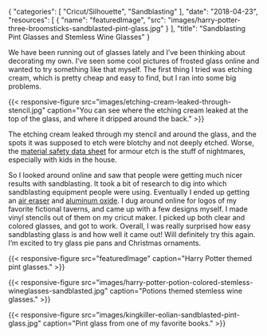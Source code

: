 
{
  "categories": [
    "Cricut/Silhouette",
    "Sandblasting"
  ],
  "date": "2018-04-23",
  "resources": [
    {
      "name": "featuredImage",
      "src": "images/harry-potter-three-broomsticks-sandblasted-pint-glass.jpg"
    }
  ],
  "title": "Sandblasting Pint Glasses and Stemless Wine Glasses"
}

We have been running out of glasses lately and I’ve been thinking about decorating my own. I’ve seen
some cool pictures of frosted glass online and wanted to try something like that myself. The first
thing I tried was etching cream, which is pretty cheap and easy to find, but I ran into some big
problems.

{{< responsive-figure src="images/etching-cream-leaked-through-stencil.jpg" caption="You can see where the etching cream leaked at the top of the glass, and where it dripped around the back." >}}

The etching cream leaked through my stencil and around the glass, and the spots it was supposed to
etch were blotchy and not deeply etched. Worse, the [material safety data
sheet](http://edhoy.com/wp-content/uploads/msds/5303_53003_53004_msds.pdf) for armour etch is the
stuff of nightmares, especially with kids in the house.

So I looked around online and saw that people were getting much nicer results with sandblasting. It
took a bit of research to dig into which sandblasting equipment people were using. Eventually I
ended up getting an [air eraser](https://www.amazon.com/gp/product/B001CJIHFI) and [aluminum
oxide](https://www.amazon.com/gp/product/B001CJOAZE). I dug around online for logos of my favorite
fictional taverns, and came up with a few designs myself. I made vinyl stencils out of them on my
cricut maker. I picked up both clear and colored glasses, and got to work. Overall, I was really
surprised how easy sandblasting glass is and how well it came out! Will definitely try this again.
I’m excited to try glass pie pans and Christmas ornaments.

{{< responsive-figure src="featuredImage" caption="Harry Potter themed pint glasses." >}}

{{< responsive-figure src="images/harry-potter-potion-colored-stemless-wineglasses-sandblasted.jpg" caption="Potions themed stemless wine glasses." >}}

{{< responsive-figure src="images/kingkiller-eolian-sandblasted-pint-glass.jpg" caption="Pint glass from one of my favorite books." >}}


